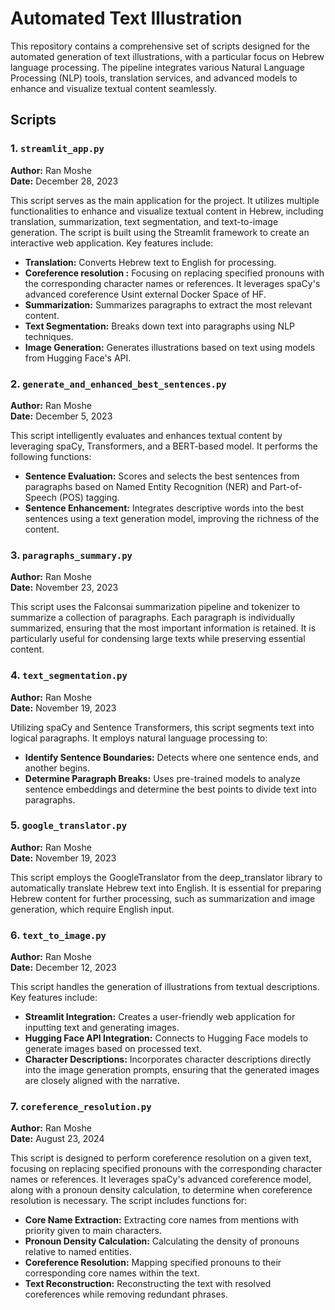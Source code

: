# Automated Text Illustration

This repository contains a comprehensive set of scripts designed for the automated generation of text illustrations, with a particular focus on Hebrew language processing. The pipeline integrates various Natural Language Processing (NLP) tools, translation services, and advanced models to enhance and visualize textual content seamlessly.

## Scripts

### 1. `streamlit_app.py`

**Author:** Ran Moshe  
**Date:** December 28, 2023

This script serves as the main application for the project. It utilizes multiple functionalities to enhance and visualize textual content in Hebrew, including translation, summarization, text segmentation, and text-to-image generation. The script is built using the Streamlit framework to create an interactive web application. Key features include:
- **Translation:** Converts Hebrew text to English for processing.
- **Coreference resolution :** Focusing on replacing specified pronouns with the corresponding character names or references. It leverages spaCy's advanced coreference Usint external Docker Space of HF.
- **Summarization:** Summarizes paragraphs to extract the most relevant content.
- **Text Segmentation:** Breaks down text into paragraphs using NLP techniques.
- **Image Generation:** Generates illustrations based on text using models from Hugging Face's API.

### 2. `generate_and_enhanced_best_sentences.py`

**Author:** Ran Moshe  
**Date:** December 5, 2023

This script intelligently evaluates and enhances textual content by leveraging spaCy, Transformers, and a BERT-based model. It performs the following functions:
- **Sentence Evaluation:** Scores and selects the best sentences from paragraphs based on Named Entity Recognition (NER) and Part-of-Speech (POS) tagging.
- **Sentence Enhancement:** Integrates descriptive words into the best sentences using a text generation model, improving the richness of the content.

### 3. `paragraphs_summary.py`

**Author:** Ran Moshe  
**Date:** November 23, 2023

This script uses the Falconsai summarization pipeline and tokenizer to summarize a collection of paragraphs. Each paragraph is individually summarized, ensuring that the most important information is retained. It is particularly useful for condensing large texts while preserving essential content.

### 4. `text_segmentation.py`

**Author:** Ran Moshe  
**Date:** November 19, 2023

Utilizing spaCy and Sentence Transformers, this script segments text into logical paragraphs. It employs natural language processing to:
- **Identify Sentence Boundaries:** Detects where one sentence ends, and another begins.
- **Determine Paragraph Breaks:** Uses pre-trained models to analyze sentence embeddings and determine the best points to divide text into paragraphs.

### 5. `google_translator.py`

**Author:** Ran Moshe  
**Date:** November 19, 2023

This script employs the GoogleTranslator from the deep_translator library to automatically translate Hebrew text into English. It is essential for preparing Hebrew content for further processing, such as summarization and image generation, which require English input.

### 6. `text_to_image.py`

**Author:** Ran Moshe  
**Date:** December 12, 2023

This script handles the generation of illustrations from textual descriptions. Key features include:
- **Streamlit Integration:** Creates a user-friendly web application for inputting text and generating images.
- **Hugging Face API Integration:** Connects to Hugging Face models to generate images based on processed text.
- **Character Descriptions:** Incorporates character descriptions directly into the image generation prompts, ensuring that the generated images are closely aligned with the narrative.

### 7. `coreference_resolution.py`

**Author:** Ran Moshe  
**Date:** August 23, 2024

This script is designed to perform coreference resolution on a given text, focusing on replacing specified pronouns with the corresponding character names or references. It leverages spaCy's advanced coreference model, along with a pronoun density calculation, to determine when coreference resolution is necessary. The script includes functions for:
- **Core Name Extraction:** Extracting core names from mentions with priority given to main characters.
- **Pronoun Density Calculation:** Calculating the density of pronouns relative to named entities.
- **Coreference Resolution:** Mapping specified pronouns to their corresponding core names within the text.
- **Text Reconstruction:** Reconstructing the text with resolved coreferences while removing redundant phrases.
